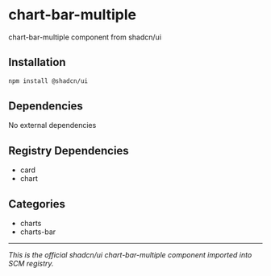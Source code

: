 # chart-bar-multiple

chart-bar-multiple component from shadcn/ui

## Installation

```bash
npm install @shadcn/ui
```

## Dependencies

No external dependencies

## Registry Dependencies

- card
- chart

## Categories

- charts
- charts-bar

---

*This is the official shadcn/ui chart-bar-multiple component imported into SCM registry.*
